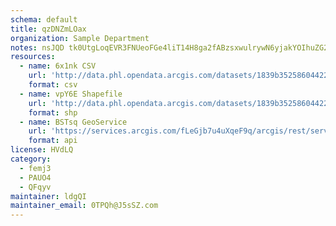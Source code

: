 ```yaml
---
schema: default
title: qzDNZmLOax 
organization: Sample Department 
notes: nsJQD tk0UtgLoqEVR3FNUeoFGe4liT14H8ga2fABzsxwulrywN6yjakYOIhuZG2KP6X38ipJCmQc1MMcvb9Cm0R WWzpbqjYr7v 
resources:
  - name: 6x1nk CSV
    url: 'http://data.phl.opendata.arcgis.com/datasets/1839b35258604422b0b520cbb668df0d_0.csv'
    format: csv
  - name: vpY6E Shapefile
    url: 'http://data.phl.opendata.arcgis.com/datasets/1839b35258604422b0b520cbb668df0d_0.zip'
    format: shp
  - name: BSTsq GeoService
    url: 'https://services.arcgis.com/fLeGjb7u4uXqeF9q/arcgis/rest/services/Air_Monitoring_Stations/FeatureServer/0/query'
    format: api
license: HVdLQ 
category:
  - femj3 
  - PAUO4 
  - QFqyv 
maintainer: ldgQI  
maintainer_email: 0TPQh@J5sSZ.com
---
```


